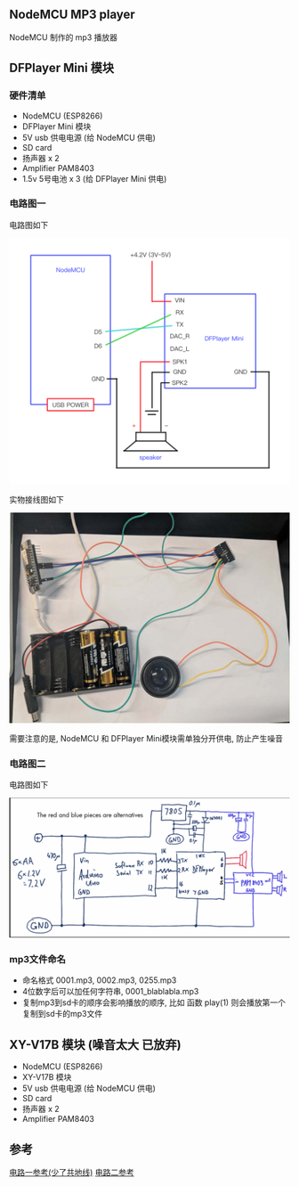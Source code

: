 ## NodeMCU MP3 player

NodeMCU 制作的 mp3 播放器


## DFPlayer Mini 模块

### 硬件清单

* NodeMCU (ESP8266)
* DFPlayer Mini 模块
* 5V usb 供电电源 (给 NodeMCU 供电)
* SD card
* 扬声器 x 2
* Amplifier PAM8403
* 1.5v 5号电池 x 3 (给 DFPlayer Mini 供电)

### 电路图一

电路图如下

![](./docs/circuit_map_1_without_amplifier.png)

实物接线图如下

![](./docs/circuit_map_1_without_amplifier.jpeg)


需要注意的是, NodeMCU 和 DFPlayer Mini模块需单独分开供电, 防止产生噪音


### 电路图二

电路图如下

![](/docs/circuit_map_2_with_amplifier.png)


### mp3文件命名

* 命名格式 0001.mp3, 0002.mp3, 0255.mp3
* 4位数字后可以加任何字符串, 0001_blablabla.mp3
* 复制mp3到sd卡的顺序会影响播放的顺序, 比如 函数 play(1) 则会播放第一个复制到sd卡的mp3文件


## XY-V17B 模块 (噪音太大 已放弃)

* NodeMCU (ESP8266)
* XY-V17B 模块
* 5V usb 供电电源 (给 NodeMCU 供电)
* SD card
* 扬声器 x 2
* Amplifier PAM8403


## 参考

[电路一参考(少了共地线)](https://stonez56.blogspot.com/2015/03/arduino-dfplayer-mini-mp3-module.html)
[电路二参考](http://markus-wobisch.blogspot.com/2016/09/arduino-sounds-dfplayer.html)

